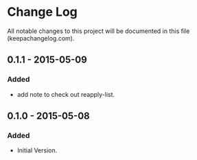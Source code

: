 # Change Log
All notable changes to this project will be documented in this file (keepachangelog.com).

## 0.1.1 - 2015-05-09
### Added
- add note to check out reapply-list.

## 0.1.0 - 2015-05-08
### Added
- Initial Version.
